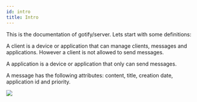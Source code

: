 ```yaml
---
id: intro
title: Intro
---
```


This is the documentation of gotify/server. Lets start with some definitions:

A client is a device or application that can manage clients, messages and applications. 
However a client is not allowed to send messages.

A application is a device or application that only can send messages.

A message has the following attributes: content, title, creation date, application id and priority.

![](../img/intro.png)
